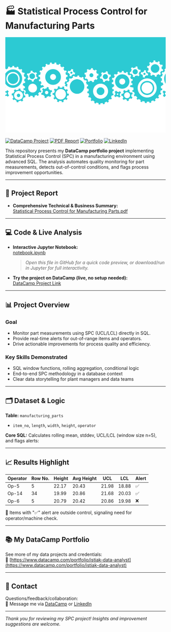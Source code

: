 # 🏭 Statistical Process Control for Manufacturing Parts

![Manufacturing SPC Illustration](manufacturing.jpg)

[![DataCamp Project](https://img.shields.io/badge/DataCamp-Project-blue?logo=datacamp&logoColor=white)](https://www.datacamp.com/datalab/w/78f4b57b-f9f4-4e40-8bc6-b6d04d5b89d7/edit)
[![PDF Report](https://img.shields.io/badge/Report-PDF-orange?logo=adobeacrobatreader&logoColor=white)](Statistical%20Process%20Control%20for%20Manufacturing%20Parts.pdf)
[![Portfolio](https://img.shields.io/badge/Portfolio-istiak--data--analyst-brightgreen)](https://www.datacamp.com/portfolio/istiak-data-analyst)
[![LinkedIn](https://img.shields.io/badge/LinkedIn-istiak--data--analyst-blue?logo=linkedin)](https://www.linkedin.com/in/istiak-data-analyst/)

This repository presents my **DataCamp portfolio project** implementing Statistical Process Control (SPC) in a manufacturing environment using advanced SQL. The analysis automates quality monitoring for part measurements, detects out-of-control conditions, and flags process improvement opportunities.

---

## 📄 Project Report

- **Comprehensive Technical & Business Summary:**  
  [Statistical Process Control for Manufacturing Parts.pdf](Statistical%20Process%20Control%20for%20Manufacturing%20Parts.pdf)

---

## 💻 Code & Live Analysis

- **Interactive Jupyter Notebook:**  
  [notebook.ipynb](notebook.ipynb)  
  > *Open this file in GitHub for a quick code preview, or download/run in Jupyter for full interactivity.*

- **Try the project on DataCamp (live, no setup needed):**  
  [DataCamp Project Link](https://www.datacamp.com/datalab/w/78f4b57b-f9f4-4e40-8bc6-b6d04d5b89d7/edit)

---

## 📊 Project Overview

### **Goal**
- Monitor part measurements using SPC (UCL/LCL) directly in SQL.
- Provide real-time alerts for out-of-range items and operators.
- Drive actionable improvements for process quality and efficiency.

### **Key Skills Demonstrated**
- SQL window functions, rolling aggregation, conditional logic
- End-to-end SPC methodology in a database context
- Clear data storytelling for plant managers and data teams

---

## 🗂 Dataset & Logic

**Table:** `manufacturing_parts`  
- `item_no`, `length`, `width`, `height`, `operator`

**Core SQL:** Calculates rolling mean, stddev, UCL/LCL (window size n=5), and flags alerts:

---

## 📈 Results Highlight

| Operator | Row No. | Height | Avg Height | UCL   | LCL   | Alert |
|----------|---------|--------|------------|-------|-------|-------|
| Op-5     | 5       | 22.17  | 20.43      | 21.98 | 18.88 | ✅    |
| Op-14    | 34      | 19.99  | 20.86      | 21.68 | 20.03 | ✅    |
| Op-6     | 5       | 20.79  | 20.42      | 20.86 | 19.98 | ❌    |

📌 Items with "✅" alert are outside control, signaling need for operator/machine check.

---

## 📚 My DataCamp Portfolio

See more of my data projects and credentials:  
🔗 [https://www.datacamp.com/portfolio/istiak-data-analyst](https://www.datacamp.com/portfolio/istiak-data-analyst)

---

## 📧 Contact

Questions/feedback/collaboration:  
📩 Message me via [DataCamp](https://www.datacamp.com/portfolio/istiak-data-analyst) or [LinkedIn](https://www.linkedin.com/in/istiak-data-analyst/)

---

*Thank you for reviewing my SPC project! Insights and improvement suggestions are welcome.*
